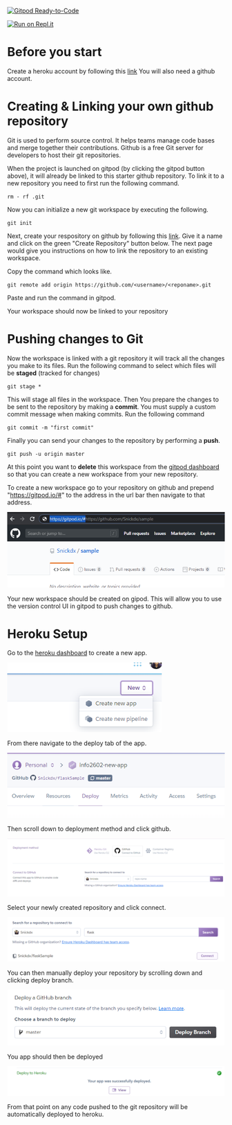 [![Gitpod Ready-to-Code](https://img.shields.io/badge/Gitpod-Ready--to--Code-blue?logo=gitpod)](https://gitpod.io/#https://github.com/uwidcit/info2602ps.git) 

[![Run on Repl.it](https://repl.it/badge/github/uwidcit/info2602ps)](https://repl.it/github/uwidcit/info2602ps)

# Before you start
Create a heroku account by following this [link](https://signup.heroku.com/login)
You will also need a github account.

# Creating & Linking your own github repository
Git is used to perform source control. It helps teams manage code bases and merge together their contributions.
Github is a free Git server for developers to host their git repositories.

When the project is launched on gitpod (by clicking the gitpod button above), it will already be linked to this starter github repository. To link it to a new repository you need to first run the following command.

```
rm - rf .git
```
Now you can initialize a new git workspace by executing the following.


```
git init
```

Next, create your respository on github by following this [link](https://github.com/new). Give it a name and click on the green "Create Repository" button below.
The next page would give you instructions on how to link the repository to an existing workspace.

Copy the command which looks like.

```
git remote add origin https://github.com/<username>/<reponame>.git
```
Paste and run the command in gitpod.

Your workspace should now be linked to your repository

# Pushing changes to Git
Now the workspace is linked with a git repository it will track all the changes you make to its files.
Run the following command to select which files will be **staged** (tracked for changes)

```
git stage *
```

This will stage all files in the workspace.
Then You prepare the changes to be sent to the repository by making a **commit**. You must supply a custom commit message when making commits.
Run the following command

```
git commit -m "first commit"
```

Finally you can send your changes to the repository by performing a **push**.

```
git push -u origin master
```
At this point you want to **delete** this workspace from the [gitpod dashboard](https://gitpod.io/workspaces/) so that you can create a new workspace from your new repository. 

To create a new workspace go to your repository on github and prepend "https://gitpod.io/#" to the address in the url bar then navigate to that address.

![Editing Address bar](/img/url.png)

Your new workspace should be created on gipod. This will allow you to use the version control UI in gitpod to push changes to github.

# Heroku Setup
Go to the [heroku dashboard](https://dashboard.heroku.com/apps) to create a new app.

![New App](/img/hero-1.png)

From there navigate to the deploy tab of the app.

![deploy](/img/deploy.png)

Then scroll down to deployment method and click github.

![New App](/img/hero-2.png)

Select your newly created repository and click connect.

![New App](/img/hero-3.png)

You can then manually deploy your repository by scrolling down and clicking deploy branch.

![New App](/img/hero-5.png)

You app should then be deployed

![New App](/img/hero-6.png)

From that point on any code pushed to the git repository will be automatically deployed to heroku.